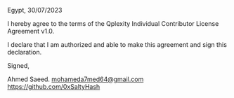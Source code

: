 Egypt, 30/07/2023

I hereby agree to the terms of the Qplexity Individual Contributor License
Agreement v1.0.

I declare that I am authorized and able to make this agreement and sign this
declaration.

Signed,

Ahmed Saeed. mohameda7med64@gmail.com https://github.com/0xSaltyHash
